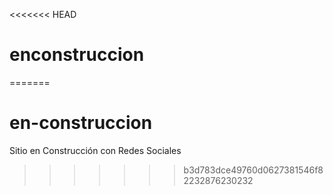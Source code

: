 <<<<<<< HEAD
# enconstruccion
=======
# en-construccion
Sitio en Construcción con Redes Sociales
>>>>>>> b3d783dce49760d0627381546f82232876230232
